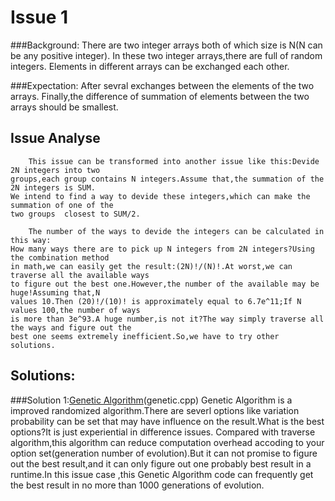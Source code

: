 Issue 1
=======
###Background:
        There are two integer arrays both of which size is N(N can be any positive integer).
    In these two integer arrays,there are full of random integers.
    Elements in different arrays can be exchanged each other.


###Expectation:
        After sevral exchanges between the elements of the two arrays.
    Finally,the difference of  summation of elements between the two arrays should be smallest. 


Issue Analyse
-------------
        This issue can be transformed into another issue like this:Devide 2N integers into two
    groups,each group contains N integers.Assume that,the summation of the 2N integers is SUM.
    We intend to find a way to devide these integers,which can make the summation of one of the
    two groups  closest to SUM/2.
    
        The number of the ways to devide the integers can be calculated in this way:
    How many ways there are to pick up N integers from 2N integers?Using the combination method
    in math,we can easily get the result:(2N)!/(N)!.At worst,we can traverse all the available ways
    to figure out the best one.However,the number of the available may be huge!Assuming that,N 
    values 10.Then (20)!/(10)! is approximately equal to 6.7e^11;If N values 100,the number of ways
    is more than 3e^93.A huge number,is not it?The way simply traverse all the ways and figure out the
    best one seems extremely inefficient.So,we have to try other solutions.

Solutions:
-------------
###Solution 1:[Genetic Algorithm](http://en.wikipedia.org/wiki/Genetic_algorithm)(genetic.cpp)
        Genetic Algorithm is a improved randomized algorithm.There are severl options like variation
    probability can be set that may have influence on the result.What is the best options?It is just
    experiential in difference issues.
        Compared with traverse algorithm,this algorithm can reduce computation overhead accoding to
    your option set(generation number of evolution).But it can not promise to figure out the best 
    result,and it can only figure out one probably best result in a runtime.In this issue case ,this
    Genetic Algorithm code can frequently get the best result in no more than 1000 generations of
    evolution.
    




